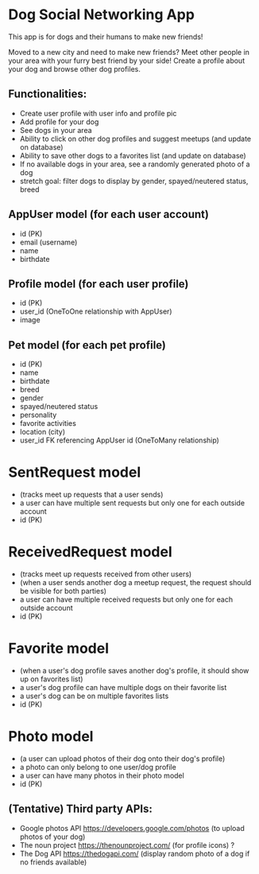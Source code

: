 # Dog Social Networking App

This app is for dogs and their humans to make new friends! 

Moved to a new city and need to make new friends? Meet other people in your area with your furry best friend by your side! Create a profile about your dog and browse other dog profiles.

## Functionalities:
* Create user profile with user info and profile pic
* Add profile for your dog 
* See dogs in your area 
* Ability to click on other dog profiles and suggest meetups (and update on database)
* Ability to save other dogs to a favorites list (and update on database)
* If no available dogs in your area, see a randomly generated photo of a dog 
* stretch goal: filter dogs to display by gender, spayed/neutered status, breed

## AppUser model (for each user account)
* id (PK)
* email (username)
* name
* birthdate 

## Profile model (for each user profile)
* id (PK)
* user_id (OneToOne relationship with AppUser) 
* image

## Pet model (for each pet profile)
* id (PK)
* name
* birthdate
* breed
* gender 
* spayed/neutered status 
* personality 
* favorite activities 
* location (city) 
* user_id FK referencing AppUser id (OneToMany relationship)

# SentRequest model 
* (tracks meet up requests that a user sends)
* a user can have multiple sent requests but only one for each outside account  
* id (PK)

# ReceivedRequest model 
* (tracks meet up requests received from other users)
* (when a user sends another dog a meetup request, the request should be visible for both parties)
* a user can have multiple received requests but only one for each outside account  
* id (PK)

# Favorite model 
* (when a user's dog profile saves another dog's profile, it should show up on favorites list)
* a user's dog profile can have multiple dogs on their favorite list 
* a user's dog can be on multiple favorites lists 
* id (PK)

# Photo model
* (a user can upload photos of their dog onto their dog's profile)
* a photo can only belong to one user/dog profile
* a user can have many photos in their photo model 
* id (PK)

## (Tentative) Third party APIs: 
* Google photos API https://developers.google.com/photos (to upload photos of your dog) 
* The noun project https://thenounproject.com/ (for profile icons) ?
* The Dog API https://thedogapi.com/ (display random photo of a dog if no friends available) 
